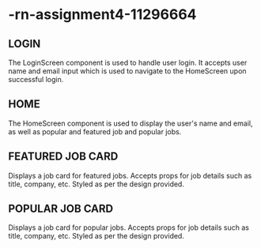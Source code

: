 # -rn-assignment4-11296664
## LOGIN
The LoginScreen component is used to handle user login. It accepts user name and email input which is used to navigate to the HomeScreen upon successful login.

## HOME
The HomeScreen component is used to display the user's name and email, as well as popular and featured job and popular jobs.

## FEATURED JOB CARD
Displays a job card for featured jobs. Accepts props for job details such as title, company, etc. Styled as per the design provided.

## POPULAR JOB CARD
Displays a job card for popular jobs. Accepts props for job details such as title, company, etc. Styled as per the design provided.
